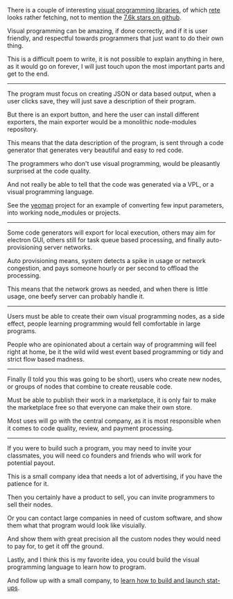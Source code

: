 There is a couple of interesting [visual programming libraries][1],
of which [rete][2] looks rather fetching, not to mention the [7.6k stars on github][3].

Visual programming can be amazing, if done correctly, and if it is user friendly,
and respectful towards programmers that just want to do their own thing.

This is a difficult poem to write, it is not possible to explain anything in here,
as it would go on forever, I will just touch upon the most important parts and get to the end.

---

The program must focus on creating JSON or data based output,
when a user clicks save, they will just save a description of their program.

But there is an export button, and here the user can install different exporters,
the main exporter would be a monolithic node-modules repository.

This means that the data description of the program,
is sent through a code generator that generates very beautiful and easy to red code.

The programmers who don't use visual programming,
would be pleasantly surprised at the code quality.

And not really be able to tell that the code was generated
via a VPL, or a visual programming language.

See the [yeoman][4] project for an example of converting few input parameters,
into working node_modules or projects.

---

Some code generators will export for local execution, others may aim for electron GUI,
others still for task queue based processing, and finally auto-provisioning server networks.

Auto provisioning means, system detects a spike in usage or network congestion,
and pays someone hourly or per second to offload the processing.

This means that the network grows as needed, and when there is little usage,
one beefy server can probably handle it.

---

Users must be able to create their own visual programming nodes,
as a side effect, people learning programming would fell comfortable in large programs.

People who are opinionated about a certain way of programming will feel right at home,
be it the wild wild west event based programming or tidy and strict flow based madness.

---

Finally (I told you this was going to be short),
users who create new nodes, or groups of nodes that combine to create reusable code.

Must be able to publish their work in a marketplace,
it is only fair to make the marketplace free so that everyone can make their own store.

Most uses will go with the central company,
as it is most responsible when it comes to code quality, review, and payment processing.

---

If you were to build such a program, you may need to invite your classmates,
you will need co founders and friends who will work for potential payout.

This is a small company idea that needs a lot of advertising,
if you have the patience for it.

Then you certainly have a product to sell,
you can invite programmers to sell their nodes.

Or you can contact large companies in need of custom software,
and show them what that program would look like visuially.

And show them with great precision all the custom nodes they would need to pay for,
to get it off the ground.

Lastly, and I think this is my favorite idea,
you could build the visual programming language to learn how to program.

And follow up with a small company,
to [learn how to build and launch stat-ups][5].

[1]: https://github.com/topics/visual-programming
[2]: https://rete.js.org/
[3]: https://github.com/retejs/rete
[4]: https://yeoman.io/
[5]: https://www.youtube.com/watch?v=ZoqgAy3h4OM
